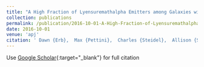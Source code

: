 ```yaml
---
title: "A High Fraction of Lyensuremathalpha Emitters among Galaxies with Extreme Emission Line Ratios at z raisebox-0.5extextasciitilde2"
collection: publications
permalink: /publication/2016-10-01-A-High-Fraction-of-Lyensuremathalpha-Emitters-among-Galaxies-with-Extreme-Emission-Line-Ratios-at-z-raisebox-05extextasciitilde2
date: 2016-10-01
venue: 'apj'
citation: ' Dawn {Erb},  Max {Pettini},  Charles {Steidel},  Allison {Strom},  Gwen {Rudie},  Ryan {Trainor},  Alice {Shapley},  Naveen {Reddy}, &quot;A High Fraction of Lyensuremathalpha Emitters among Galaxies with Extreme Emission Line Ratios at z raisebox-0.5extextasciitilde2.&quot; apj, 2016.'
---
```

Use [Google Scholar](https://scholar.google.com/scholar?q=A+High+Fraction+of+Lyensuremathalpha+Emitters+among+Galaxies+with+Extreme+Emission+Line+Ratios+at+z+raisebox+0.5extextasciitilde2){:target="_blank"} for full citation